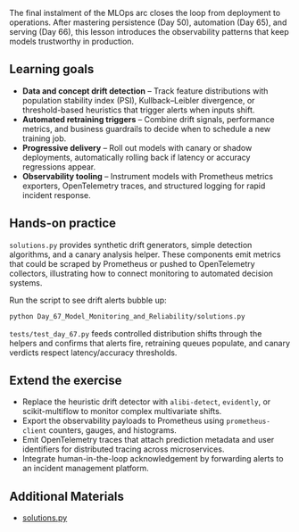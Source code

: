 The final instalment of the MLOps arc closes the loop from deployment to
operations. After mastering persistence (Day 50), automation (Day 65),
and serving (Day 66), this lesson introduces the observability patterns
that keep models trustworthy in production.

## Learning goals

- **Data and concept drift detection** – Track feature distributions with
  population stability index (PSI), Kullback–Leibler divergence, or
  threshold-based heuristics that trigger alerts when inputs shift.
- **Automated retraining triggers** – Combine drift signals, performance
  metrics, and business guardrails to decide when to schedule a new
  training job.
- **Progressive delivery** – Roll out models with canary or shadow
  deployments, automatically rolling back if latency or accuracy
  regressions appear.
- **Observability tooling** – Instrument models with Prometheus metrics
  exporters, OpenTelemetry traces, and structured logging for rapid
  incident response.

## Hands-on practice

`solutions.py` provides synthetic drift generators, simple detection
algorithms, and a canary analysis helper. These components emit metrics
that could be scraped by Prometheus or pushed to OpenTelemetry
collectors, illustrating how to connect monitoring to automated decision
systems.

Run the script to see drift alerts bubble up:

```bash
python Day_67_Model_Monitoring_and_Reliability/solutions.py
```

`tests/test_day_67.py` feeds controlled distribution shifts through the
helpers and confirms that alerts fire, retraining queues populate, and
canary verdicts respect latency/accuracy thresholds.

## Extend the exercise

- Replace the heuristic drift detector with `alibi-detect`, `evidently`,
  or scikit-multiflow to monitor complex multivariate shifts.
- Export the observability payloads to Prometheus using `prometheus- client` counters, gauges, and histograms.
- Emit OpenTelemetry traces that attach prediction metadata and user
  identifiers for distributed tracing across microservices.
- Integrate human-in-the-loop acknowledgement by forwarding alerts to an
  incident management platform.

## Additional Materials

- [solutions.py](https://github.com/saint2706/Coding-For-MBA/blob/main/Day_67_Model_Monitoring_and_Reliability/solutions.py)
